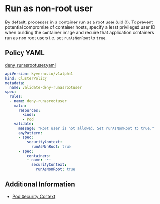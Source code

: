 # Run as non-root user

By default, processes in a container run as a root user (uid 0). To prevent potential compromise of container hosts, specify a least privileged user ID when building the container image and require that application containers run as non root users i.e. set `runAsNonRoot` to `true`.

## Policy YAML 

[deny_runasrootuser.yaml](best_practices/deny_runasrootuser.yaml) 

````yaml
apiVersion: kyverno.io/v1alpha1
kind: ClusterPolicy
metadata:
  name: validate-deny-runasrootuser
spec:
  rules:
  - name: deny-runasrootuser
    match:
      resources:
        kinds:
        - Pod
    validate:
      message: "Root user is not allowed. Set runAsNonRoot to true."
      anyPattern:
      - spec:
          securityContext:
            runAsNonRoot: true
      - spec:
          containers:
          - name: "*"
            securityContext:
              runAsNonRoot: true
````


## Additional Information

* [Pod Security Context](https://kubernetes.io/docs/tasks/configure-pod-container/security-context/)
